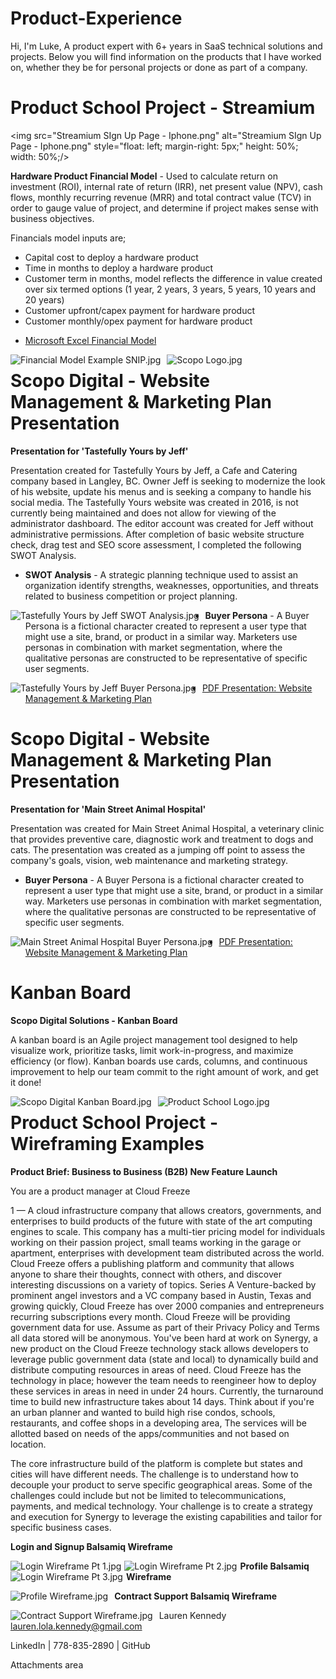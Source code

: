 # Product-Experience

Hi, I'm Luke,
A product expert with 6+ years in SaaS technical solutions and projects. Below you will find information on the products that I have worked on, whether they be for personal projects or done as part of a company.

# Product School Project - Streamium

<img src="Streamium SIgn Up Page - Iphone.png"
     alt="Streamium SIgn Up Page - Iphone.png"
     style="float: left; margin-right: 5px;"
     height: 50%;
     width: 50%;/>



<b>Hardware Product Financial Model</b> - Used to calculate return on investment (ROI), internal rate of return (IRR), net present value (NPV), cash flows, monthly recurring revenue (MRR) and total contract value (TCV) in order to gauge value of project, and determine if project makes sense with business objectives.

  Financials model inputs are;
- Capital cost to deploy a hardware product
- Time in months to deploy a hardware product
- Customer term in months, model reflects the difference in value created over six termed options (1 year, 2 years, 3 years, 5 years, 10 years and 20 years)
- Customer upfront/capex payment for hardware product
- Customer monthly/opex payment for hardware product

<UL><LI><a href="https://www.dropbox.com/s/0slmui1onjrkcrz/Financial%20Model%20Example.xlsx?dl=0">Microsoft Excel Financial Model</a>
</UL>
 
<img src="Financial Model Example SNIP.jpg"
     alt="Financial Model Example SNIP.jpg"
     style="float: left; margin-right: 10px;" />

<img src="Scopo Logo.jpg"
     alt="Scopo Logo.jpg"
     style="float: left; margin-right: 0.5px;" />

# Scopo Digital - Website Management & Marketing Plan Presentation

<b>Presentation for 'Tastefully Yours by Jeff'</b>

Presentation created for Tastefully Yours by Jeff, a Cafe and Catering company based in Langley, BC. Owner Jeff is seeking to modernize the look of his website, update his menus and is seeking a company to handle his social media. The Tastefully Yours website was created in 2016, is not currently being maintained and does not allow for viewing of the administrator dashboard. The editor account was created for Jeff without administrative permissions. After completion of basic website structure check, drag test and SEO score assessment, I completed the following SWOT Analysis.

* <b>SWOT Analysis</b> - A strategic planning technique used to assist an organization identify strengths, weaknesses, opportunities, and threats related to business competition or project planning.

<img src="Tastefully Yours by Jeff SWOT Analysis.jpg"
     alt="Tastefully Yours by Jeff SWOT Analysis.jpg"
     style="float: left; margin-right: 10px;" />

* <b>Buyer Persona</b> - A Buyer Persona is a fictional character created to represent a user type that might use a site, brand, or product in a similar way. Marketers use personas in combination with  market segmentation, where the qualitative personas are constructed to be representative of specific user segments.
 
<img src="Tastefully Yours by Jeff Buyer Persona.jpg"
     alt="Tastefully Yours by Jeff Buyer Persona.jpg"
     style="float: left; margin-right: 10px;" />
     
<UL><LI><a href="Tastefully Yours by Jeff - Web Management & Marketing Plan Presentation.pdf">PDF Presentation: Website Management & Marketing Plan</a>
</UL>
   
# Scopo Digital - Website Management & Marketing Plan Presentation
<b>Presentation for 'Main Street Animal Hospital'</b>

Presentation was created for Main Street Animal Hospital, a veterinary clinic that provides preventive care, diagnostic work and treatment to dogs and cats. The presentation was created as a jumping off point to assess the company's goals, vision, web maintenance and marketing strategy.

* <b>Buyer Persona</b> - A Buyer Persona is a fictional character created to represent a user type that might use a site, brand, or product in a similar way. Marketers use personas in combination with  market segmentation, where the qualitative personas are constructed to be representative of specific user segments.
 
<img src="Main Street Animal Hospital Buyer Persona.jpg"
     alt="Main Street Animal Hospital Buyer Persona.jpg"
     style="float: left; margin-right: 10px;" />
     
<UL><LI><a href="https://drive.google.com/file/d/15-2ybyYivAPlfje1mvg5q-VE1Ywx7z2h/view?usp=sharing">PDF Presentation: Website Management & Marketing Plan</a>
</UL>


# Kanban Board    
<b>Scopo Digital Solutions - Kanban Board</b>
 
A kanban board is an Agile project management tool designed to help visualize work, prioritize tasks, limit work-in-progress, and maximize efficiency (or flow). Kanban boards use cards, columns, and continuous improvement to help our team commit to the right amount of work, and get it done!
 
<img src="Scopo Trello SNIP.jpg"
     alt="Scopo Digital Kanban Board.jpg"
     style="float: left; margin-right: 10px;" />
     
     
<img src="Product School Logo.jpg"
     alt="Product School Logo.jpg"
     style="float: left; margin-right: 0.5px;" />
# Product School Project - Wireframing Examples

<b>Product Brief: Business to Business (B2B) New Feature Launch</b>
 
You are a product manager at Cloud Freeze

1 — A cloud infrastructure company that allows creators, governments, and enterprises to build products of the future with state of the art computing engines to scale. This company has a multi-tier pricing model for individuals working on their passion project, small teams working in the garage or apartment, enterprises with development team distributed across the world. Cloud Freeze offers a publishing platform and community that allows anyone to share their thoughts, connect with others, and discover interesting discussions on a variety of topics. Series A Venture-backed by prominent angel investors and a VC company based in Austin, Texas and growing quickly, Cloud Freeze has over 2000 companies and entrepreneurs recurring subscriptions every month. Cloud Freeze will be providing government data for use. Assume as part of their Privacy Policy and Terms all data stored will be anonymous. You've been hard at work on Synergy, a new product on the Cloud Freeze technology stack allows developers to leverage public government data (state and local) to dynamically build and distribute computing resources in areas of need. Cloud Freeze has the technology in place; however the team needs to reengineer how to deploy these services in areas in need in under 24 hours. Currently, the turnaround time to build new infrastructure takes about 14 days. Think about if you're an urban planner and wanted to build high rise condos, schools, restaurants, and coffee shops in a developing area, The services will be allotted based on needs of the apps/communities and not based on location.

The core infrastructure build of the platform is complete but states and cities will have different needs. The challenge is to understand how to decouple your product to serve specific geographical areas. Some of the challenges could include but not be limited to telecommunications, payments, and medical technology. Your challenge is to create a strategy and execution for Synergy to leverage the existing capabilities and tailor for specific business cases.

<b>Login and Signup Balsamiq Wireframe</b>

<img src="Login Wireframe Pt 1.jpg"
     alt="Login Wireframe Pt 1.jpg"
     style="float: left; margin-right: 5px;" />
<img src="Login Wireframe Pt 2.jpg"
     alt="Login Wireframe Pt 2.jpg"
     style="float: left; margin-right: 5px;" />
<img src="Login Wireframe Pt 3.jpg"
     alt="Login Wireframe Pt 3.jpg"
     style="float: left; margin-right: 5px;" />
     
<b>Profile Balsamiq Wireframe</b>

<img src="Profile Wireframe.jpg"
     alt="Profile Wireframe.jpg"
     style="float: left; margin-right: 10px;" />
     
<b>Contract Support Balsamiq Wireframe</b>

<img src="Contract Support Wireframe.jpg"
     alt="Contract Support Wireframe.jpg"
     style="float: left; margin-right: 10px;" />    


Lauren Kennedy
lauren.lola.kennedy@gmail.com 

LinkedIn | 778-835-2890 | GitHub

Attachments area
